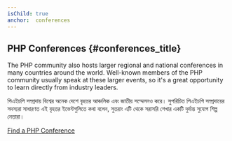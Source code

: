 ```yaml
---
isChild: true
anchor:  conferences
---
```


## PHP Conferences {#conferences_title}

The PHP community also hosts larger regional and national conferences in many countries around the world. Well-known
members of the PHP community usually speak at these larger events, so it's a great opportunity to learn directly from
industry leaders.

পিএইচপি সম্প্রদায় বিশ্বের অনেক দেশে বৃহত্তর আঞ্চলিক এবং জাতীয় সম্মেলনও করে। সুপরিচিত
পিএইচপি সম্প্রদায়ের সদস্যরা সাধারণত এই বৃহত্তর ইভেন্টগুলিতে কথা বলেন, সুতরাং এটি থেকে সরাসরি শেখার একটি দুর্দান্ত সুযোগ
শিল্প নেতারা।

[Find a PHP Conference][php-conf]


[php-conf]: https://secure.php.net/conferences/index.php
